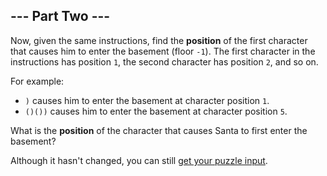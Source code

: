 ## --- Part Two ---

Now, given the same instructions, find the **position** of the first character
that causes him to enter the basement (floor `-1`). The first character in the
instructions has position `1`, the second character has position `2`, and so
on.

For example:

- `)` causes him to enter the basement at character position `1`.
- `()())` causes him to enter the basement at character position `5`.

What is the **position** of the character that causes Santa to first enter the
basement?

Although it hasn't changed, you can still
[get your puzzle input](../part1/input.txt).
